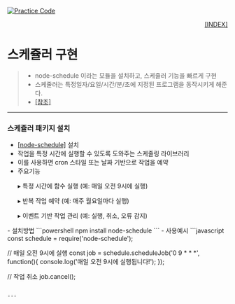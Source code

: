 [![Practice Code](https://skillicons.dev/icons?heiht="10"&i=nodejs,vscode,npm&theme=dark)](../README.md)

<p style="text-align: right"> 
    <a href="../README.md">[INDEX]</a>
</p>

# 스케쥴러 구현
> - node-schedule 이라는 모듈을 설치하고, 스케줄러 기능을 빠르게 구현
> - 스케줄러는 특정일자/요일/시간/분/초에 지정된 프로그램을 동작시키게 해준다.
> - [[참조]](https://www.youtube.com/watch?v=zajq7NJflPY)

---

<!--
<style>
  .indent {
    text-indent: 2em; /* 원하는 크기로 조정 가능 */
  }
</style>
-->

### 스케쥴러 패키지 설치
- [[node-schedule]](https://www.npmjs.com/package/node-schedule) 설치
- 작업을 특정 시간에 실행할 수 있도록 도와주는 스케줄링 라이브러리
- 이를 사용하면 cron 스타일 또는 날짜 기반으로 작업을 예약
- 주요기능
<ol class="indent"> ▸ 특정 시간에 함수 실행 (예: 매일 오전 9시에 실행) </ol>
<ol class="indent"> ▸ 반복 작업 예약 (예: 매주 월요일마다 실행) </ol>
<ol class="indent"> ▸ 이벤트 기반 작업 관리 (예: 실행, 취소, 오류 감지) </ol> 
- 설치방법
```powershell
npm install node-schedule
```
- 사용예시
```javascript
const schedule = require('node-schedule');

// 매일 오전 9시에 실행
const job = schedule.scheduleJob('0 9 * * *', function(){
    console.log('매일 오전 9시에 실행됩니다!');
});

// 작업 취소
job.cancel();
```

---




